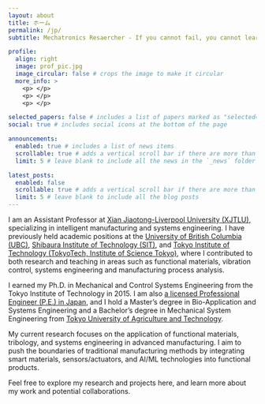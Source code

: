 ```yaml
---
layout: about
title: ホーム
permalink: /jp/
subtitle: Mechatronics Resaercher - If you cannot fail, you cannot learn.

profile:
  align: right
  image: prof_pic.jpg
  image_circular: false # crops the image to make it circular
  more_info: >
    <p> </p>
    <p> </p>
    <p> </p>

selected_papers: false # includes a list of papers marked as "selected={true}"
social: true # includes social icons at the bottom of the page

announcements:
  enabled: true # includes a list of news items
  scrollable: true # adds a vertical scroll bar if there are more than 3 news items
  limit: 5 # leave blank to include all the news in the `_news` folder

latest_posts:
  enabled: false
  scrollable: true # adds a vertical scroll bar if there are more than 3 new posts items
  limit: 5 # leave blank to include all the blog posts
---
```


I am an Assistant Professor at [Xian Jiaotong-Liverpool University (XJTLU)](https://www.xjtlu.edu.cn/en), specializing in intelligent manufacturing and systems engineering. I have previously held academic positions at the [University of British Columbia (UBC)](https://www.ubc.ca/), [Shibaura Institute of Technology (SIT)](https://www.shibaura-it.ac.jp/en/index.html), and [Tokyo Institute of Technology (TokyoTech, Institute of Science Tokyo)](https://www.titech.ac.jp/english), where I contributed to both research and teaching in areas such as functional materials, vibration control, systems engineering and manufacturing process analysis.

I earned my Ph.D. in Mechanical and Control Systems Engineering from the Tokyo Institute of Technology in 2015. I am also [a licensed Professional Engineer (P.E.) in Japan](https://www.engineer.or.jp/sub09/), and I hold a Master’s degree in Bio-Application and Systems Engineering and a Bachelor’s degree in Mechanical System Engineering from [Tokyo University of Agriculture and Technology](https://www.tuat.ac.jp/en/).

My current research focuses on the application of functional materials, tribology, and systems engineering in advanced manufacturing. I aim to push the boundaries of traditional manufacturing methods by integrating smart materials, sensors/actuators, and AI/ML technologies into functional products.

Feel free to explore my research and projects here, and learn more about my work and potential collaborations.

<!-- Write your biography here. Tell the world about yourself. Link to your favorite [subreddit](http://reddit.com). You can put a picture in, too. The code is already in, just name your picture `prof_pic.jpg` and put it in the `img/` folder.

Put your address / P.O. box / other info right below your picture. You can also disable any of these elements by editing `profile` property of the YAML header of your `_pages/about.md`. Edit `_bibliography/papers.bib` and Jekyll will render your [publications page](/al-folio/publications/) automatically.

Link to your social media connections, too. This theme is set up to use [Font Awesome icons](https://fontawesome.com/) and [Academicons](https://jpswalsh.github.io/academicons/), like the ones below. Add your Facebook, Twitter, LinkedIn, Google Scholar, or just disable all of them.
-->
